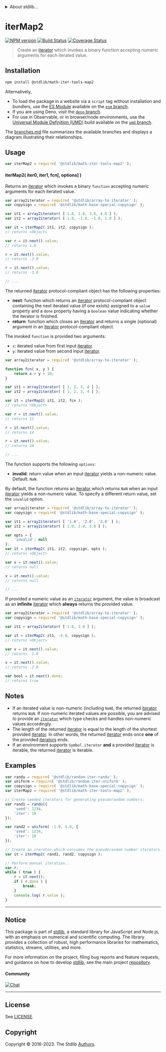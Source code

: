 <!--

@license Apache-2.0

Copyright (c) 2020 The Stdlib Authors.

Licensed under the Apache License, Version 2.0 (the "License");
you may not use this file except in compliance with the License.
You may obtain a copy of the License at

   http://www.apache.org/licenses/LICENSE-2.0

Unless required by applicable law or agreed to in writing, software
distributed under the License is distributed on an "AS IS" BASIS,
WITHOUT WARRANTIES OR CONDITIONS OF ANY KIND, either express or implied.
See the License for the specific language governing permissions and
limitations under the License.

-->


<details>
  <summary>
    About stdlib...
  </summary>
  <p>We believe in a future in which the web is a preferred environment for numerical computation. To help realize this future, we've built stdlib. stdlib is a standard library, with an emphasis on numerical and scientific computation, written in JavaScript (and C) for execution in browsers and in Node.js.</p>
  <p>The library is fully decomposable, being architected in such a way that you can swap out and mix and match APIs and functionality to cater to your exact preferences and use cases.</p>
  <p>When you use stdlib, you can be absolutely certain that you are using the most thorough, rigorous, well-written, studied, documented, tested, measured, and high-quality code out there.</p>
  <p>To join us in bringing numerical computing to the web, get started by checking us out on <a href="https://github.com/stdlib-js/stdlib">GitHub</a>, and please consider <a href="https://opencollective.com/stdlib">financially supporting stdlib</a>. We greatly appreciate your continued support!</p>
</details>

# iterMap2

[![NPM version][npm-image]][npm-url] [![Build Status][test-image]][test-url] [![Coverage Status][coverage-image]][coverage-url] <!-- [![dependencies][dependencies-image]][dependencies-url] -->

> Create an [iterator][mdn-iterator-protocol] which invokes a binary function accepting numeric arguments for each iterated value.

<!-- Section to include introductory text. Make sure to keep an empty line after the intro `section` element and another before the `/section` close. -->

<section class="intro">

</section>

<!-- /.intro -->

<!-- Package usage documentation. -->

<section class="installation">

## Installation

```bash
npm install @stdlib/math-iter-tools-map2
```

Alternatively,

-   To load the package in a website via a `script` tag without installation and bundlers, use the [ES Module][es-module] available on the [`esm` branch][esm-url].
-   If you are using Deno, visit the [`deno` branch][deno-url].
-   For use in Observable, or in browser/node environments, use the [Universal Module Definition (UMD)][umd] build available on the [`umd` branch][umd-url].

The [branches.md][branches-url] file summarizes the available branches and displays a diagram illustrating their relationships.

</section>

<section class="usage">

## Usage

```javascript
var iterMap2 = require( '@stdlib/math-iter-tools-map2' );
```

#### iterMap2( iter0, iter1, fcn\[, options] )

Returns an [iterator][mdn-iterator-protocol] which invokes a binary `function` accepting numeric arguments for each iterated value.

```javascript
var array2iterator = require( '@stdlib/array-to-iterator' );
var copysign = require( '@stdlib/math-base-special-copysign' );

var it1 = array2iterator( [ 1.0, 2.0, 3.0, 4.0 ] );
var it2 = array2iterator( [ 1.0, -1.0, -1.0, 1.0 ] );

var it = iterMap2( it1, it2, copysign );
// returns <Object>

var r = it.next().value;
// returns 1.0

r = it.next().value;
// returns -2.0

r = it.next().value;
// returns -3.0

// ...
```

The returned [iterator][mdn-iterator-protocol] protocol-compliant object has the following properties:

-   **next**: function which returns an [iterator][mdn-iterator-protocol] protocol-compliant object containing the next iterated value (if one exists) assigned to a `value` property and a `done` property having a `boolean` value indicating whether the iterator is finished.
-   **return**: function which closes an [iterator][mdn-iterator-protocol] and returns a single (optional) argument in an [iterator][mdn-iterator-protocol] protocol-compliant object.

The invoked `function` is provided two arguments:

-   `x`: iterated value from first input [iterator][mdn-iterator-protocol].
-   `y`: iterated value from second input [iterator][mdn-iterator-protocol].

```javascript
var array2iterator = require( '@stdlib/array-to-iterator' );

function fcn( x, y ) {
    return x + y + 10;
}

var it1 = array2iterator( [ 1, 2, 3, 4 ] );
var it2 = array2iterator( [ 1, 2, 3, 4 ] );

var it = iterMap2( it1, it2, fcn );
// returns <Object>

var r = it.next().value;
// returns 12

r = it.next().value;
// returns 14

r = it.next().value;
// returns 16

// ...
```

The function supports the following `options`:

-   **invalid**: return value when an input [iterator][mdn-iterator-protocol] yields a non-numeric value. Default: `NaN`.

By default, the function returns an [iterator][mdn-iterator-protocol] which returns `NaN` when an input [iterator][mdn-iterator-protocol] yields a non-numeric value. To specify a different return value, set the `invalid` option.

```javascript
var array2iterator = require( '@stdlib/array-to-iterator' );
var copysign = require( '@stdlib/math-base-special-copysign' );

var it1 = array2iterator( [ '1.0', '2.0', '3.0' ] );
var it2 = array2iterator( [ 1.0, 2.0, 3.0 ] );

var opts = {
    'invalid': null
};
var it = iterMap2( it1, it2, copysign, opts );
// returns <Object>

var v = it.next().value;
// returns null

v = it.next().value;
// returns null

// ...
```

If provided a numeric value as an [`iterator`][mdn-iterator-protocol] argument, the value is broadcast as an **infinite** [iterator][mdn-iterator-protocol] which **always** returns the provided value.

```javascript
var array2iterator = require( '@stdlib/array-to-iterator' );
var copysign = require( '@stdlib/math-base-special-copysign' );

var it1 = array2iterator( [ 1.0, 2.0 ] );

var it = iterMap2( it1, -4.0, copysign );
// returns <Object>

var v = it.next().value;
// returns -1.0

v = it.next().value;
// returns -2.0

var bool = it.next().done;
// returns true
```

</section>

<!-- /.usage -->

<!-- Package usage notes. Make sure to keep an empty line after the `section` element and another before the `/section` close. -->

<section class="notes">

## Notes

-   If an iterated value is non-numeric (including `NaN`), the returned [iterator][mdn-iterator-protocol] returns `NaN`. If non-numeric iterated values are possible, you are advised to provide an [`iterator`][mdn-iterator-protocol] which type checks and handles non-numeric values accordingly.
-   The length of the returned [iterator][mdn-iterator-protocol] is equal to the length of the shortest provided [iterator][mdn-iterator-protocol]. In other words, the returned [iterator][mdn-iterator-protocol] ends once **one** of the provided [iterators][mdn-iterator-protocol] ends.
-   If an environment supports `Symbol.iterator` **and** a provided [iterator][mdn-iterator-protocol] is iterable, the returned [iterator][mdn-iterator-protocol] is iterable.

</section>

<!-- /.notes -->

<!-- Package usage examples. -->

<section class="examples">

## Examples

<!-- eslint no-undef: "error" -->

```javascript
var randu = require( '@stdlib/random-iter-randu' );
var uniform = require( '@stdlib/random-iter-uniform' );
var copysign = require( '@stdlib/math-base-special-copysign' );
var iterMap2 = require( '@stdlib/math-iter-tools-map2' );

// Create seeded iterators for generating pseudorandom numbers:
var rand1 = randu({
    'seed': 1234,
    'iter': 10
});

var rand2 = uniform( -1.0, 1.0, {
    'seed': 1234,
    'iter': 10
});

// Create an iterator which consumes the pseudorandom number iterators:
var it = iterMap2( rand1, rand2, copysign );

// Perform manual iteration...
var r;
while ( true ) {
    r = it.next();
    if ( r.done ) {
        break;
    }
    console.log( r.value );
}
```

</section>

<!-- /.examples -->

<!-- Section to include cited references. If references are included, add a horizontal rule *before* the section. Make sure to keep an empty line after the `section` element and another before the `/section` close. -->

<section class="references">

</section>

<!-- /.references -->

<!-- Section for related `stdlib` packages. Do not manually edit this section, as it is automatically populated. -->

<section class="related">

</section>

<!-- /.related -->

<!-- Section for all links. Make sure to keep an empty line after the `section` element and another before the `/section` close. -->


<section class="main-repo" >

* * *

## Notice

This package is part of [stdlib][stdlib], a standard library for JavaScript and Node.js, with an emphasis on numerical and scientific computing. The library provides a collection of robust, high performance libraries for mathematics, statistics, streams, utilities, and more.

For more information on the project, filing bug reports and feature requests, and guidance on how to develop [stdlib][stdlib], see the main project [repository][stdlib].

#### Community

[![Chat][chat-image]][chat-url]

---

## License

See [LICENSE][stdlib-license].


## Copyright

Copyright &copy; 2016-2023. The Stdlib [Authors][stdlib-authors].

</section>

<!-- /.stdlib -->

<!-- Section for all links. Make sure to keep an empty line after the `section` element and another before the `/section` close. -->

<section class="links">

[npm-image]: http://img.shields.io/npm/v/@stdlib/math-iter-tools-map2.svg
[npm-url]: https://npmjs.org/package/@stdlib/math-iter-tools-map2

[test-image]: https://github.com/stdlib-js/math-iter-tools-map2/actions/workflows/test.yml/badge.svg?branch=v0.1.0
[test-url]: https://github.com/stdlib-js/math-iter-tools-map2/actions/workflows/test.yml?query=branch:v0.1.0

[coverage-image]: https://img.shields.io/codecov/c/github/stdlib-js/math-iter-tools-map2/main.svg
[coverage-url]: https://codecov.io/github/stdlib-js/math-iter-tools-map2?branch=main

<!--

[dependencies-image]: https://img.shields.io/david/stdlib-js/math-iter-tools-map2.svg
[dependencies-url]: https://david-dm.org/stdlib-js/math-iter-tools-map2/main

-->

[chat-image]: https://img.shields.io/gitter/room/stdlib-js/stdlib.svg
[chat-url]: https://app.gitter.im/#/room/#stdlib-js_stdlib:gitter.im

[stdlib]: https://github.com/stdlib-js/stdlib

[stdlib-authors]: https://github.com/stdlib-js/stdlib/graphs/contributors

[umd]: https://github.com/umdjs/umd
[es-module]: https://developer.mozilla.org/en-US/docs/Web/JavaScript/Guide/Modules

[deno-url]: https://github.com/stdlib-js/math-iter-tools-map2/tree/deno
[umd-url]: https://github.com/stdlib-js/math-iter-tools-map2/tree/umd
[esm-url]: https://github.com/stdlib-js/math-iter-tools-map2/tree/esm
[branches-url]: https://github.com/stdlib-js/math-iter-tools-map2/blob/main/branches.md

[stdlib-license]: https://raw.githubusercontent.com/stdlib-js/math-iter-tools-map2/main/LICENSE

[mdn-iterator-protocol]: https://developer.mozilla.org/en-US/docs/Web/JavaScript/Reference/Iteration_protocols#The_iterator_protocol

</section>

<!-- /.links -->
